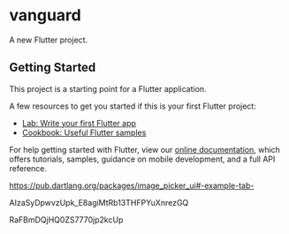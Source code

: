 # vanguard

A new Flutter project.

## Getting Started

This project is a starting point for a Flutter application.

A few resources to get you started if this is your first Flutter project:

- [Lab: Write your first Flutter app](https://flutter.io/docs/get-started/codelab)
- [Cookbook: Useful Flutter samples](https://flutter.io/docs/cookbook)

For help getting started with Flutter, view our 
[online documentation](https://flutter.io/docs), which offers tutorials, 
samples, guidance on mobile development, and a full API reference.


https://pub.dartlang.org/packages/image_picker_ui#-example-tab-


AIzaSyDpwvzUpk_E8agiMtRb13THFPYuXnrezGQ

RaFBmDQjHQ0ZS7770jp2kcUp
